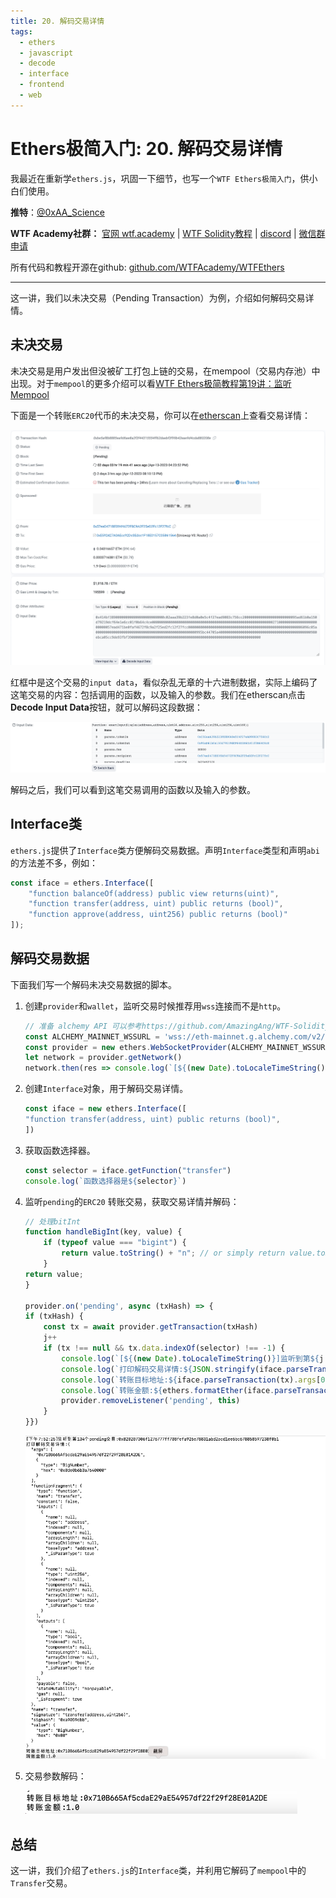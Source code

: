 ```yaml
---
title: 20. 解码交易详情
tags:
  - ethers
  - javascript
  - decode
  - interface
  - frontend
  - web
---
```


# Ethers极简入门: 20. 解码交易详情

我最近在重新学`ethers.js`，巩固一下细节，也写一个`WTF Ethers极简入门`，供小白们使用。

**推特**：[@0xAA_Science](https://twitter.com/0xAA_Science)

**WTF Academy社群：** [官网 wtf.academy](https://wtf.academy) | [WTF Solidity教程](https://github.com/AmazingAng/WTF-Solidity) | [discord](https://discord.gg/5akcruXrsk) | [微信群申请](https://docs.google.com/forms/d/e/1FAIpQLSe4KGT8Sh6sJ7hedQRuIYirOoZK_85miz3dw7vA1-YjodgJ-A/viewform?usp=sf_link)

所有代码和教程开源在github: [github.com/WTFAcademy/WTFEthers](https://github.com/WTFAcademy/WTF-Ethers)

-----

这一讲，我们以未决交易（Pending Transaction）为例，介绍如何解码交易详情。

## 未决交易

未决交易是用户发出但没被矿工打包上链的交易，在mempool（交易内存池）中出现。对于`mempool`的更多介绍可以看[WTF Ethers极简教程第19讲：监听Mempool](https://github.com/WTFAcademy/WTF-Ethers/blob/main/19_Mempool/readme.md)

下面是一个转账`ERC20`代币的未决交易，你可以在[etherscan](https://etherscan.io/tx/0xbe5af8b8885ea9d6ae8a2f3f44315554ff62daebf3f99b42eae9d4cda880208e)上查看交易详情：

![ERC20未决交易](./img/20-1.png)

红框中是这个交易的`input data`，看似杂乱无章的十六进制数据，实际上编码了这笔交易的内容：包括调用的函数，以及输入的参数。我们在etherscan点击**Decode Input Data**按钮，就可以解码这段数据：

![Decode Input Data](./img/20-2.png)

解码之后，我们可以看到这笔交易调用的函数以及输入的参数。

## Interface类

`ethers.js`提供了`Interface`类方便解码交易数据。声明`Interface`类型和声明`abi`的方法差不多，例如：

```js
const iface = ethers.Interface([
    "function balanceOf(address) public view returns(uint)",
    "function transfer(address, uint) public returns (bool)",
    "function approve(address, uint256) public returns (bool)"
]);
```

## 解码交易数据

下面我们写一个解码未决交易数据的脚本。

1. 创建`provider`和`wallet`，监听交易时候推荐用`wss`连接而不是`http`。

    ```js
    // 准备 alchemy API 可以参考https://github.com/AmazingAng/WTF-Solidity/blob/main/Topics/Tools/TOOL04_Alchemy/readme.md 
    const ALCHEMY_MAINNET_WSSURL = 'wss://eth-mainnet.g.alchemy.com/v2/oKmOQKbneVkxgHZfibs-iFhIlIAl6HDN';
    const provider = new ethers.WebSocketProvider(ALCHEMY_MAINNET_WSSURL);
    let network = provider.getNetwork()
    network.then(res => console.log(`[${(new Date).toLocaleTimeString()}] 连接到 chain ID ${res.chainId}`));
    ```

2. 创建`Interface`对象，用于解码交易详情。

    ```js
    const iface = new ethers.Interface([
    "function transfer(address, uint) public returns (bool)",
    ])
    ```

3. 获取函数选择器。

    ```js
    const selector = iface.getFunction("transfer")
    console.log(`函数选择器是${selector}`)
    ```

4. 监听`pending`的`ERC20` 转账交易，获取交易详情并解码：

    ```js
    // 处理bitInt
    function handleBigInt(key, value) {
        if (typeof value === "bigint") {
            return value.toString() + "n"; // or simply return value.toString();
        }
    return value;
    }
    
    provider.on('pending', async (txHash) => {
    if (txHash) {
        const tx = await provider.getTransaction(txHash)
        j++
        if (tx !== null && tx.data.indexOf(selector) !== -1) {
            console.log(`[${(new Date).toLocaleTimeString()}]监听到第${j + 1}个pending交易:${txHash}`)
            console.log(`打印解码交易详情:${JSON.stringify(iface.parseTransaction(tx), handleBigInt, 2)}`)
            console.log(`转账目标地址:${iface.parseTransaction(tx).args[0]}`)
            console.log(`转账金额:${ethers.formatEther(iface.parseTransaction(tx).args[1])}`)
            provider.removeListener('pending', this)
        }
    }})
    ```

    ![监听并解码交易](./img/20-3.png)

5. 交易参数解码：

    ![交易参数解码](./img/20-4.png)

## 总结

这一讲，我们介绍了`ethers.js`的`Interface`类，并利用它解码了`mempool`中的`Transfer`交易。
